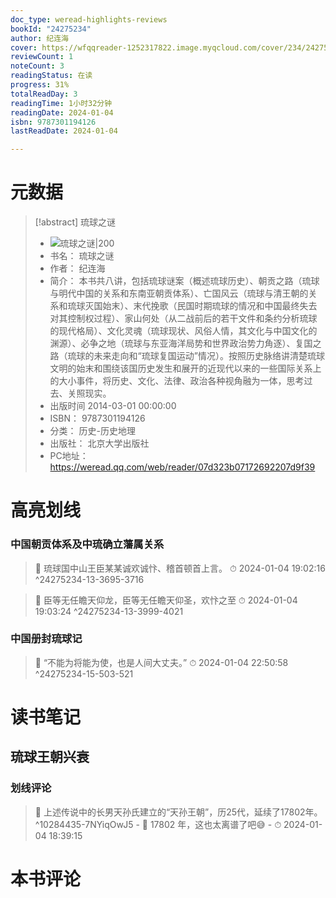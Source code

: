 ```yaml
---
doc_type: weread-highlights-reviews
bookId: "24275234"
author: 纪连海
cover: https://wfqqreader-1252317822.image.myqcloud.com/cover/234/24275234/t7_24275234.jpg
reviewCount: 1
noteCount: 3
readingStatus: 在读
progress: 31%
totalReadDay: 3
readingTime: 1小时32分钟
readingDate: 2024-01-04
isbn: 9787301194126
lastReadDate: 2024-01-04

---
```

# 元数据
> [!abstract] 琉球之谜
> - ![ 琉球之谜|200](https://wfqqreader-1252317822.image.myqcloud.com/cover/234/24275234/t7_24275234.jpg)
> - 书名： 琉球之谜
> - 作者： 纪连海
> - 简介： 本书共八讲，包括琉球谜案（概述琉球历史）、朝贡之路（琉球与明代中国的关系和东南亚朝贡体系）、亡国风云（琉球与清王朝的关系和琉球灭国始末）、末代挽歌（民国时期琉球的情况和中国最终失去对其控制权过程）、家山何处（从二战前后的若干文件和条约分析琉球的现代格局）、文化灵魂（琉球现状、风俗人情，其文化与中国文化的渊源）、必争之地（琉球与东亚海洋局势和世界政治势力角逐）、复国之路（琉球的未来走向和“琉球复国运动”情况）。按照历史脉络讲清楚琉球文明的始末和围绕该国历史发生和展开的近现代以来的一些国际关系上的大小事件，将历史、文化、法律、政治各种视角融为一体，思考过去、关照现实。
> - 出版时间 2014-03-01 00:00:00
> - ISBN： 9787301194126
> - 分类： 历史-历史地理
> - 出版社： 北京大学出版社
> - PC地址：https://weread.qq.com/web/reader/07d323b07172692207d9f39

# 高亮划线

### 中国朝贡体系及中琉确立藩属关系

> 📌 琉球国中山王臣某某诚欢诚忭、稽首顿首上言。 
> ⏱ 2024-01-04 19:02:16 ^24275234-13-3695-3716

> 📌 臣等无任瞻天仰龙，臣等无任瞻天仰圣，欢忭之至 
> ⏱ 2024-01-04 19:03:24 ^24275234-13-3999-4021

### 中国册封琉球记

> 📌 “不能为将能为使，也是人间大丈夫。” 
> ⏱ 2024-01-04 22:50:58 ^24275234-15-503-521

# 读书笔记

## 琉球王朝兴衰

### 划线评论
> 📌 上述传说中的长男天孙氏建立的“天孙王朝”，历25代，延续了17802年。  ^10284435-7NYiqOwJ5
    - 💭 17802 年，这也太离谱了吧😅
    - ⏱ 2024-01-04 18:39:15
   
# 本书评论
